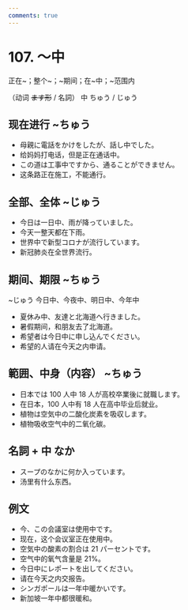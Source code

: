 ```yaml
---
comments: true
---
```


# 107. ～中

正在~；整个~；~期间；在~中；~范围内

（动词 ~~ます形~~ / 名詞） 中 ちゅう / じゅう

## 现在进行 ~ちゅう

- 母親に電話をかけをしたが、話し中でした。
- 给妈妈打电话，但是正在通话中。
- この道は工事中ですから、通ることができません。
- 这条路正在施工，不能通行。

## 全部、全体  ~じゅう

- 今日は一日中、雨が降っていました。
- 今天一整天都在下雨。
- 世界中で新型コロナが流行しています。
- 新冠肺炎在全世界流行。

## 期间、期限  ~ちゅう 

~じゅう   今日中、今夜中、明日中、今年中

- 夏休み中、友達と北海道へ行きました。
- 暑假期间，和朋友去了北海道。
- 希望者は今日中に申し込んでください。
- 希望的人请在今天之内申请。

## 範囲、中身（内容） ~ちゅう

- 日本では 100 人中 18 人が高校卒業後に就職します。
- 在日本，100 人中有 18 人在高中毕业后就业。
- 植物は空気中の二酸化炭素を吸収します。
- 植物吸收空气中的二氧化碳。

## 名詞 + 中 なか

- スープのなかに何か入っています。
- 汤里有什么东西。

## 例文

- 今、この会議室は使用中です。
- 现在，这个会议室正在使用中。
- 空気中の酸素の割合は 21 パーセントです。
- 空气中的氧气含量是 21%。
- 今日中にレポートを出してください。
- 请在今天之内交报告。
- シンガポールは一年中暖かいです。
- 新加坡一年中都很暖和。
